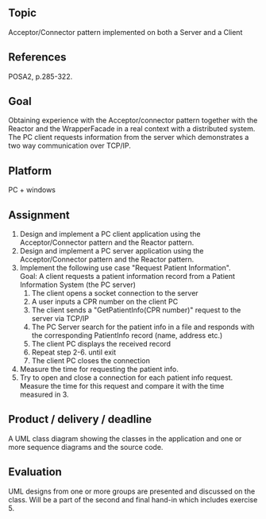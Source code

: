 Topic
-----
Acceptor/Connector pattern implemented on both a Server and a Client
 
References
----------
POSA2, p.285-322.
 
Goal
----
Obtaining experience with the Acceptor/connector pattern together with the Reactor and the WrapperFacade in a real context with a distributed system.
The PC client requests information from the server which demonstrates a two way communication over TCP/IP.
 
Platform
--------
PC + windows
 
Assignment
----------
<ol>
<li>Design and implement a PC client application using the Acceptor/Connector pattern and the Reactor pattern.</li>
<li>Design and implement a PC server application using the Acceptor/Connector pattern and the Reactor pattern.</li>

<li>
  Implement the following use case "Request Patient Information".
  <br>
  Goal: A client requests a patient information record from a Patient Information System (the PC server)
  <ol>
    <li>The client opens a socket connection to the server</li>
    <li>A user inputs a CPR number on the client PC</li>
    <li>The client sends a "GetPatientInfo(CPR number)" request to the server via TCP/IP</li>
    <li>The PC Server search for the patient info in a file and responds with the corresponding PatientInfo record (name, address etc.)</li>
    <li>The client PC displays the received record</li>
    <li>Repeat step 2-6. until exit</li>
    <li>The client PC closes the connection</li>
  </ol>
</li>

<li>Measure the time for requesting the patient info.</li>
<li>Try to open and close a connection for each patient info request. Measure the time for this request and compare it with the time measured in 3.</li>
</ol>

Product / delivery / deadline
-----------------------------
A UML class diagram showing the classes in the application and one or more sequence diagrams and the source code.
 
Evaluation
----------
UML designs from one or more groups are presented and discussed on the class.
Will be a part of the second and final hand-in which includes exercise 5.
